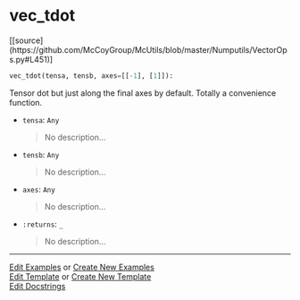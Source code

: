 # <a id="McUtils.Numputils.VectorOps.vec_tdot">vec_tdot</a>
<div class="docs-source-link" markdown="1">
[[source](https://github.com/McCoyGroup/McUtils/blob/master/Numputils/VectorOps.py#L451)]
</div>

```python
vec_tdot(tensa, tensb, axes=[[-1], [1]]): 
```
Tensor dot but just along the final axes by default. Totally a convenience function.
- `tensa`: `Any`
    >No description...
- `tensb`: `Any`
    >No description...
- `axes`: `Any`
    >No description...
- `:returns`: `_`
    >No description... 



___

[Edit Examples](https://github.com/McCoyGroup/McUtils/edit/gh-pages/ci/examples/McUtils/Numputils/VectorOps/vec_tdot.md) or 
[Create New Examples](https://github.com/McCoyGroup/McUtils/new/gh-pages/?filename=ci/examples/McUtils/Numputils/VectorOps/vec_tdot.md) <br/>
[Edit Template](https://github.com/McCoyGroup/McUtils/edit/gh-pages/ci/docs/McUtils/Numputils/VectorOps/vec_tdot.md) or 
[Create New Template](https://github.com/McCoyGroup/McUtils/new/gh-pages/?filename=ci/docs/templates/McUtils/Numputils/VectorOps/vec_tdot.md) <br/>
[Edit Docstrings](https://github.com/McCoyGroup/McUtils/edit/master/Numputils/VectorOps.py#L451?message=Update%20Docs)